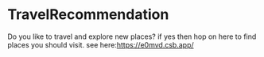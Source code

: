 # TravelRecommendation
Do you like to travel and explore new places? if yes then hop on here to find places you should visit.
see here:https://e0mvd.csb.app/

